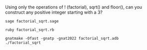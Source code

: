 
Using only the operations of ! (factorial), sqrt() and floor(), can you construct any positive integer starting with a 3?

```
sage factorial_sqrt.sage
```

```
ruby factorial_sqrt.rb
```

```
gnatmake -Ofast -gnatp -gnat2022 factorial_sqrt.adb
./factorial_sqrt
```
